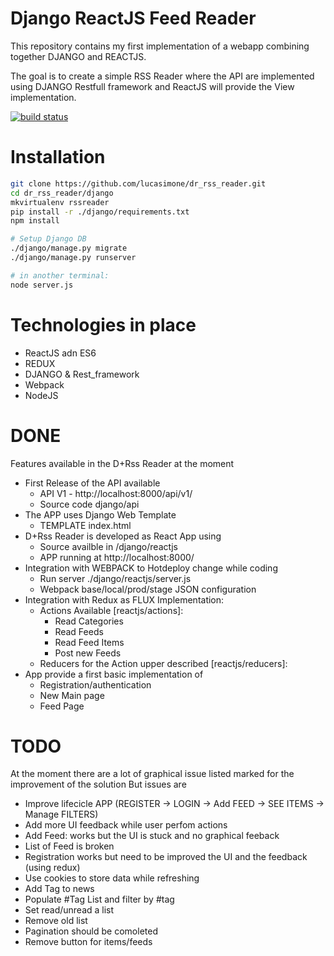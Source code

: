 # Django ReactJS Feed Reader

This repository contains my first implementation of a webapp combining together DJANGO and REACTJS.

The goal is to create a simple RSS Reader where the API are implemented using DJANGO Restfull framework and ReactJS will provide the View implementation.

[![build status](https://circleci.com/gh/lucasimone/dr_rss_reader.png?style=shield&circle-token=:813bdbe556e8318483173efaafd93af78a798c95)](https://circleci.com/gh/lucasimone/dr_rss_reader)


# Installation



```bash
git clone https://github.com/lucasimone/dr_rss_reader.git
cd dr_rss_reader/django
mkvirtualenv rssreader
pip install -r ./django/requirements.txt
npm install

# Setup Django DB
./django/manage.py migrate
./django/manage.py runserver

# in another terminal:
node server.js
```





# Technologies in place


* ReactJS adn ES6
* REDUX
* DJANGO & Rest_framework
* Webpack
* NodeJS


# DONE
Features available in the D+Rss Reader at the moment


* First Release of the API available
    * API V1 - http://localhost:8000/api/v1/
    * Source code django/api
* The APP uses Django  Web Template
    * TEMPLATE index.html
* D+Rss Reader is developed as React App using
    * Source availble in /django/reactjs
    * APP running at http://localhost:8000/
* Integration with WEBPACK to Hotdeploy change while coding
    * Run server ./django/reactjs/server.js
    * Webpack base/local/prod/stage JSON configuration
* Integration with Redux as FLUX Implementation:
    * Actions Available [reactjs/actions]:
        * Read Categories
        * Read Feeds
        * Read Feed Items
        * Post new Feeds
    * Reducers for the Action upper described [reactjs/reducers]:
* App provide a first basic implementation of
    * Registration/authentication
    * New Main page
    * Feed Page





# TODO
At the moment there are a lot of graphical issue listed marked for the improvement of the solution
But issues are

* Improve lifecicle APP (REGISTER -> LOGIN -> Add FEED -> SEE ITEMS -> Manage FILTERS)
* Add more UI feedback while user perfom actions
* Add Feed: works but the UI is stuck and no graphical feeback
* List of Feed is broken
* Registration works but need to be improved the UI and the feedback (using redux)
* Use cookies to store data while refreshing
* Add Tag to news
* Populate #Tag List and filter by #tag
* Set read/unread a list
* Remove old list
* Pagination should be comoleted
* Remove button for items/feeds

